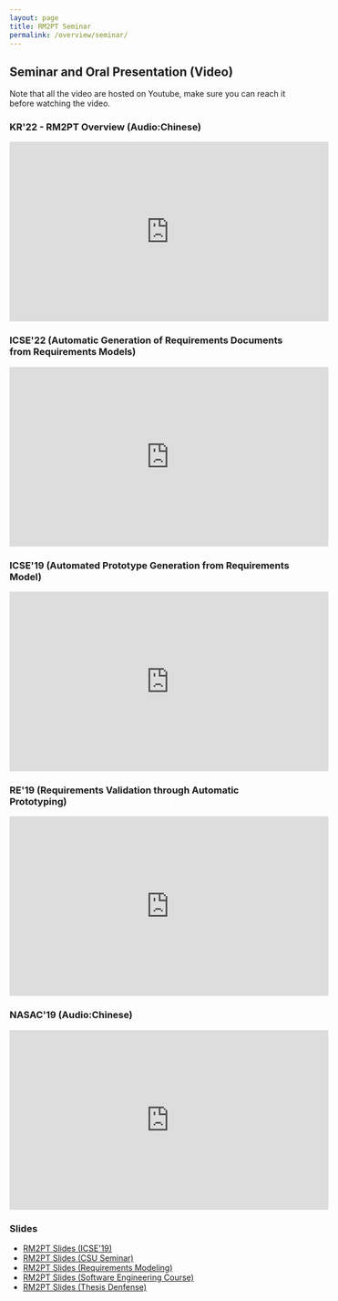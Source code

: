 ```yaml
---
layout: page
title: RM2PT Seminar
permalink: /overview/seminar/
---
```


## Seminar and Oral Presentation (Video)

Note that all the video are hosted on Youtube, make sure you can reach it before watching the video.

### KR'22 - RM2PT Overview (Audio:Chinese)

<iframe width="560" height="315" frameborder="0" allow="accelerometer; autoplay; encrypted-media; gyroscope; picture-in-picture" src="https://screencast-o-matic.com/embed?sc=c3lq0UVv5Ar&v=6&ff=1&title=0&controls=1" allowfullscreen="true"></iframe>

### ICSE'22 (Automatic Generation of Requirements Documents from Requirements Models)

<iframe class="uk-width-1-3@m" width="560" height="315" src="https://www.youtube.com/embed/4z0Z5mrLfBc" frameborder="0" allow="accelerometer; autoplay; encrypted-media; gyroscope; picture-in-picture" allowfullscreen></iframe>


### ICSE'19 (Automated Prototype Generation from Requirements Model)

<iframe class="uk-width-1-3@m" width="560" height="315" src="https://www.youtube.com/embed/rDdpXsjSq8A" frameborder="0" allow="accelerometer; autoplay; encrypted-media; gyroscope; picture-in-picture" allowfullscreen></iframe>

### RE'19 (Requirements Validation through Automatic Prototyping)

<iframe class="uk-width-1-3@m" width="560" height="315" src="https://www.youtube.com/embed/Y7GNa57WGfA" frameborder="0" allow="accelerometer; autoplay; encrypted-media; gyroscope; picture-in-picture" allowfullscreen></iframe>

### NASAC'19 (Audio:Chinese)

<iframe class="uk-width-1-3@m" width="560" height="315" frameborder="0" allow="accelerometer; autoplay; encrypted-media; gyroscope; picture-in-picture" src="https://screencast-o-matic.com/embed?sc=cYX0IkLAQO&v=6&ff=1&title=0&controls=1" allowfullscreen="true"></iframe>

### Slides

* [RM2PT Slides (ICSE'19)](/data/ICSE-Slides.pdf)
* [RM2PT Slides (CSU Seminar)](/data/CSUSeminar.pdf)
* [RM2PT Slides (Requirements Modeling)](/data/RequirementsModel.pdf)
* [RM2PT Slides (Software Engineering Course)](/data/RM2PT-CoCoMELibMS.pdf)
* [RM2PT Slides (Thesis Denfense)](/data/PhD_Thesis_Slides.pdf)
